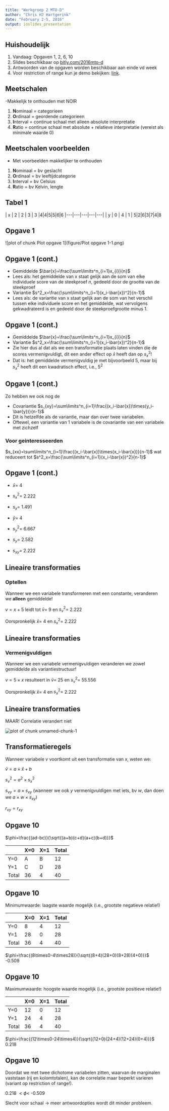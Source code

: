 ```yaml
---
title: "Werkgroep 2 MTO-D"
author: "Chris HJ Hartgerink"
date: "February 2-5, 2016"
output: ioslides_presentation
---
```


## Huishoudelijk

1. Vandaag: Opgaven 1, 2, 6, 10
2. Slides beschikbaar op [bitly.com/2016mto-d](bitly.com/2016mto-d)
3. Antwoorden van de opgaven worden beschikbaar aan einde vd week
4. Voor restriction of range kun je demo bekijken: [link](http://onlinestatbook.com/2/describing_bivariate_data/restriction_demo.html).

## Meetschalen

-Makkelijk te onthouden met NOIR

1. **N**ominaal = categorieen
2. **O**rdinaal = geordende categorieen
3. **I**nterval = continue schaal met alleen absolute interpretatie
4. **R**atio = continue schaal met absolute + relatieve interpretatie (vereist als
minimale waarde 0)

## Meetschalen voorbeelden

- Met voorbeelden makkelijker te onthouden
1. **N**ominaal = bv geslacht
2. **O**rdinaal = bv leeftijdcategorie
3. **I**nterval = bv Celsius
4. **R**atio = bv Kelvin, lengte

## Tabel 1
| x | 2 | 2 | 3 | 3 |4|4|5|5|6|6
|---|---|---|---|---|
| y | 0 | 4 | 1 | 5|2|6|3|7|4|8

## Opgave 1

![plot of chunk Plot opgave 1](figure/Plot opgave 1-1.png)

## Opgave 1 (cont.)

- Gemiddelde $\bar{x}=\frac{\sum\limits^n_{i=1}x_{i}}{n}$
- Lees als: het gemiddelde van x staat gelijk aan de som van elke individuele score van de steekproef *n*, gedeeld door de grootte van de steekproef
- Variantie $s^2_x=\frac{\sum\limits^n_{i=1}(x_i-\bar{x})^2}{n-1}$
- Lees als: de variantie van x staat gelijk aan de som van het verschil tussen elke individuele score en het gemiddelde, wat vervolgens gekwadrateerd is en gedeeld door de steekproefgrootte minus 1.


## Opgave 1 (cont.)

- Gemiddelde $\bar{x}=\frac{\sum\limits^n_{i=1}x_{i}}{n}$
- Variantie $s^2_x=\frac{\sum\limits^n_{i=1}(x_i-\bar{x})^2}{n-1}$
- Zie hier dus al dat als we een transformatie plaats laten vinden die de scores vermenigvuldigt, dit een ander effect op $\bar{x}$ heeft dan op $s^2_x$!
- Dat is: het gemiddelde vermenigvuldig je met bijvoorbeeld $5$, maar bij $s^2_x$ heeft dit een kwadratisch effect, i.e., $5^2$

## Opgave 1 (cont.)

Zo hebben we ook nog de

- Covariantie $s_{xy}=\sum\limits^n_{i=1}\frac{(x_i-\bar{x})\times(y_i-\bar{y})}{n-1}$
- Dit is hetzelfde als de variantie, maar dan over twee variabelen.
- Oftewel, een variantie van 1 variabele is de covariantie van een variabele met zichzelf

### Voor geinteresseerden
$s_{xx}=\sum\limits^n_{i=1}\frac{(x_i-\bar{x})\times(x_i-\bar{x})}{n-1}$ wat reduceert tot $s^2_x=\frac{\sum\limits^n_{i=1}(x_i-\bar{x})^2}{n-1}$


## Opgave 1 (cont.)

- $\bar{x}=$ 4
- $s^2_x=$ 2.222
- $s_x=$ 1.491

- $\bar{y}=$ 4
- $s^2_y=$ 6.667
- $s_y=$ 2.582

- $s_{xy}=$ 2.222

## Lineaire transformaties

### Optellen
Wanneer we een variabele transformeren met een constante, veranderen we **alleen** gemiddelde!

$v=x+5$ leidt tot $\bar{v}=$ 9 en $s^2_v=$ 2.222

Oorspronkelijk $\bar{x}=$ 4 en $s^2_x=$ 2.222

## Lineaire transformaties

### Vermenigvuldigen
Wanneer we een variabele vermenigvuldigen veranderen we zowel gemiddelde als variantiestructuur!

$v=5\times x$ resulteert in $\bar{v}=$ 25 en $s^2_v=$ 55.556

Oorspronkelijk $\bar{x}=$ 4 en $s^2_x=$ 2.222

## Lineaire transformaties

MAAR! Correlatie verandert niet

![plot of chunk unnamed-chunk-1](figure/unnamed-chunk-1-1.png)

## Transformatieregels

Wanneer variabele $v$ voortkomt uit een transformatie van $x$, weten we:

$\bar{v}=a\times\bar{x}+b$

$s^2_v=a^2\times s^2_x$

$s_{vy}=a\times s_{xy}$ (wanneer we ook $y$ vermenigvuldigen met iets, bv $w$, dan doen we $a\times w\times s_{xy}$)

$r_{vy}=r_{xy}$

## Opgave 10

$\phi=\frac{(ad-bc)}{\sqrt{(a+b)(c+d)(a+c)(b+d)}}$

|| X=0   | X=1 | Total |
|-------|-----|-------|----|
| Y=0   | A   | B     | 12 |
| Y=1   | C   | D     | 28 |
| Total | 36  | 4     | 40 |

## Opgave 10

Minimumwaarde: laagste waarde mogelijk (i.e., grootste negatieve relatie!)

|| X=0   | X=1 | Total |
|-------|-----|-------|----|
| Y=0   | 8   | 4     | 12 |
| Y=1   | 28   | 0     | 28 |
| Total | 36  | 4     | 40 |

$\phi=\frac{(8\times0-4\times28)}{\sqrt{(8+4)(28+0)(8+28)(4+0)}}$ -0.509

## Opgave 10

Maximumwaarde: hoogste waarde mogelijk (i.e., grootste positieve relatie!)

|| X=0   | X=1 | Total |
|-------|-----|-------|----|
| Y=0   | 12   | 0     | 12 |
| Y=1   | 24   | 4     | 28 |
| Total | 36  | 4     | 40 |

$\phi=\frac{(12\times0-24\times4)}{\sqrt{(12+0)(24+4)(12+24)(0+4)}}$ 0.218

## Opgave 10

Doordat we met twee dichotome variabelen zitten, waarvan de marginalen vaststaan (rij en kolomtotalen), kan de correlatie maar beperkt varieren (variant op restriction of range!). 

0.218 $<\phi<$ -0.509 

Slecht voor schaal -> meer antwoordopties wordt dit minder probleem.
